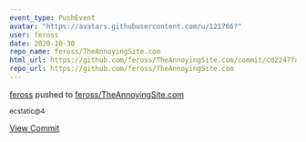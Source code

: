 ```yaml
---
event_type: PushEvent
avatar: "https://avatars.githubusercontent.com/u/121766?"
user: feross
date: 2020-10-30
repo_name: feross/TheAnnoyingSite.com
html_url: https://github.com/feross/TheAnnoyingSite.com/commit/cd2247fa4fd6fa2a67d982c2400b89b7a802ee25
repo_url: https://github.com/feross/TheAnnoyingSite.com
---
```


<a href='https://github.com/feross' target='_blank'>feross</a> pushed to <a href='https://github.com/feross/TheAnnoyingSite.com' target='_blank'>feross/TheAnnoyingSite.com</a>

<small>ecstatic@4</small>

<a href='https://github.com/feross/TheAnnoyingSite.com/commit/cd2247fa4fd6fa2a67d982c2400b89b7a802ee25' target='_blank'>View Commit</a>